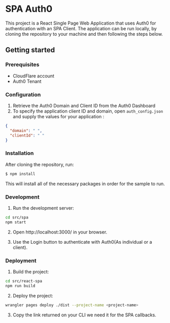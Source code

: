 # SPA Auth0 
This project is a React Single Page Web Application that uses Auth0 for authentication with an SPA Client. 
The application can be run locally, by cloning the repository to your machine and then following the steps below.

## Getting started 
### Prerequisites 
- CloudFlare account 
- Auth0 Tenant 

### Configuration 
1. Retrieve the Auth0 Domain and Client ID from the Auth0 Dashboard 
2. To specify the application client ID and domain, open ``auth_config.json`` and supply the values for your application : 
```json 
{
  "domain": " ",
  "clientId": " "
}
```
### Installation

After cloning the repository, run:

```bash
$ npm install
```

This will install all of the necessary packages in order for the sample to run. 

### Development 
1. Run the development server:
```bash 
cd src/spa
npm start
```
2. Open http://localhost:3000/ in your browser.

3. Use the Login button to authenticate with Auth0(As individual or a client).

### Deployment 
1. Build the project: 

```bash
cd src/react-spa
npm run build
```

2. Deploy the project:

```bash
wrangler pages deploy ./dist --project-name <project-name>
```
3. Copy the link returned on your CLI we need it for the SPA callbacks.



